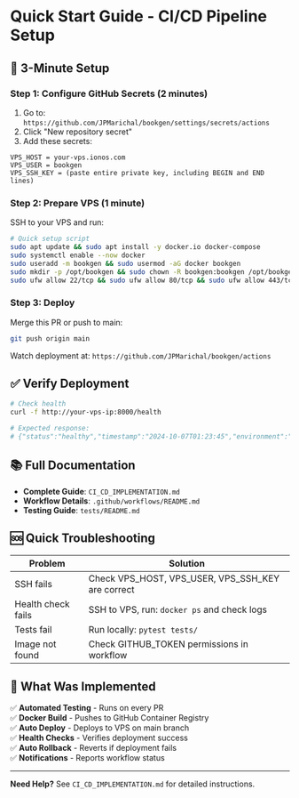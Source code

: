 # Quick Start Guide - CI/CD Pipeline Setup

## 🚀 3-Minute Setup

### Step 1: Configure GitHub Secrets (2 minutes)

1. Go to: `https://github.com/JPMarichal/bookgen/settings/secrets/actions`
2. Click "New repository secret"
3. Add these secrets:

```
VPS_HOST = your-vps.ionos.com
VPS_USER = bookgen
VPS_SSH_KEY = (paste entire private key, including BEGIN and END lines)
```

### Step 2: Prepare VPS (1 minute)

SSH to your VPS and run:

```bash
# Quick setup script
sudo apt update && sudo apt install -y docker.io docker-compose
sudo systemctl enable --now docker
sudo useradd -m bookgen && sudo usermod -aG docker bookgen
sudo mkdir -p /opt/bookgen && sudo chown -R bookgen:bookgen /opt/bookgen
sudo ufw allow 22/tcp && sudo ufw allow 80/tcp && sudo ufw allow 443/tcp
```

### Step 3: Deploy

Merge this PR or push to main:

```bash
git push origin main
```

Watch deployment at: `https://github.com/JPMarichal/bookgen/actions`

## ✅ Verify Deployment

```bash
# Check health
curl -f http://your-vps-ip:8000/health

# Expected response:
# {"status":"healthy","timestamp":"2024-10-07T01:23:45","environment":"production","debug":false}
```

## 📚 Full Documentation

- **Complete Guide**: `CI_CD_IMPLEMENTATION.md`
- **Workflow Details**: `.github/workflows/README.md`
- **Testing Guide**: `tests/README.md`

## 🆘 Quick Troubleshooting

| Problem | Solution |
|---------|----------|
| SSH fails | Check VPS_HOST, VPS_USER, VPS_SSH_KEY are correct |
| Health check fails | SSH to VPS, run: `docker ps` and check logs |
| Tests fail | Run locally: `pytest tests/` |
| Image not found | Check GITHUB_TOKEN permissions in workflow |

## 🎯 What Was Implemented

✅ **Automated Testing** - Runs on every PR  
✅ **Docker Build** - Pushes to GitHub Container Registry  
✅ **Auto Deploy** - Deploys to VPS on main branch  
✅ **Health Checks** - Verifies deployment success  
✅ **Auto Rollback** - Reverts if deployment fails  
✅ **Notifications** - Reports workflow status  

---

**Need Help?** See `CI_CD_IMPLEMENTATION.md` for detailed instructions.
